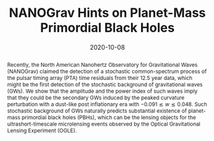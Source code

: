 ---
title: "NANOGrav Hints on Planet-Mass Primordial Black Holes"
authors:
- admin, Shi Pi
date: "2020-10-08"
doi: ""

# Schedule page publish date (NOT publication's date).
publishDate: ""

# Publication type.
# Legend: 0 = Uncategorized; 1 = Conference paper; 2 = Journal article;
# 3 = Preprint / Working Paper; 4 = Report; 5 = Book; 6 = Book section;
# 7 = Thesis; 8 = Patent
publication_types: ["3"]

# Publication name and optional abbreviated publication name.
publication: ""
publication_short: ""

abstract: Recently, the North American Nanohertz Observatory for Gravitational Waves (NANOGrav) claimed the detection of a stochastic common-spectrum process of the pulsar timing array (PTA) time residuals from their 12.5 year data, which might be the first detection of the stochastic background of gravitational waves (GWs). We show that the amplitude and the power index of such waves imply that they could be the secondary GWs induced by the peaked curvature perturbation with a dust-like post inflationary era with $-0.091\lesssim w\lesssim 0.048$. Such stochastic background of GWs naturally predicts substantial existence of planet-mass primordial black holes (PBHs), which can be the lensing objects for the ultrashort-timescale microlensing events observed by the Optical Gravitational Lensing Experiment (OGLE).

# Summary. An optional shortened abstract.
summary: 

tags:
- Inflation
- Early Universe
- Cosmological perturbation theory
- Tensor modes
- Gravitational waves
- Scalar fields
featured: false

links:
 - name: arXiv
   url: https://arxiv.org/pdf/2010.03976.pdf
url_pdf: 
url_code: ''
url_dataset: ''
url_poster: ''
url_project: ''
url_slides: ''
url_source: ''
url_video: ''

# Featured image
# To use, add an image named `featured.jpg/png` to your page's folder. 
image:
  caption: 'Image credit: [**Unsplash**]'
  focal_point: ""
  preview_only: false

# Associated Projects (optional).
#   Associate this publication with one or more of your projects.
#   Simply enter your project's folder or file name without extension.
#   E.g. `internal-project` references `content/project/internal-project/index.md`.
#   Otherwise, set `projects: []`.
projects:
- gravitationalwaves

# Slides (optional).
#   Associate this publication with Markdown slides.
#   Simply enter your slide deck's filename without extension.
#   E.g. `slides: "example"` references `content/slides/example/index.md`.
#   Otherwise, set `slides: ""`.
slides: ""
---